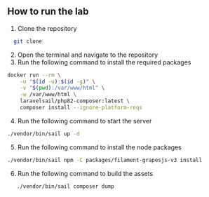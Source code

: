 
## How to run the lab

1. Clone the repository
```bash
  git clone 
```
2. Open the terminal and navigate to the repository
3. Run the following command to install the required packages
```bash
docker run --rm \
    -u "$(id -u):$(id -g)" \
    -v "$(pwd):/var/www/html" \
    -w /var/www/html \
    laravelsail/php82-composer:latest \
    composer install --ignore-platform-reqs
```

4. Run the following command to start the server
```bash
./vendor/bin/sail up -d
```

5. Run the following command to install the node packages
```bash
./vendor/bin/sail npm -C packages/filament-grapesjs-v3 install 
```

6. Run the following command to build the assets
```bash
   ./vendor/bin/sail composer dump
```